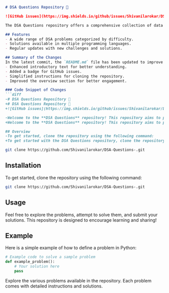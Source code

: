 ```markdown
# DSA Questions Repository 🚀

![GitHub issues](https://img.shields.io/github/issues/Shivanilarokar/DSA-Questions-)

The DSA Questions repository offers a comprehensive collection of data structure and algorithm problems designed to enhance your coding skills and problem-solving abilities. With solutions available in multiple programming languages, this repository is perfect for anyone looking to improve their coding proficiency.

## Features
- A wide range of DSA problems categorized by difficulty.
- Solutions available in multiple programming languages.
- Regular updates with new challenges and solutions.

## Summary of the Changes
In the latest commit, the `README.md` file has been updated to improve clarity and provide additional information about the repository. Notable changes include:
- Enhanced introductory text for better understanding.
- Added a badge for GitHub issues.
- Simplified instructions for cloning the repository.
- Improved the overview section for better engagement.

### Code Snippet of Changes
```diff
-# DSA Questions Repository 🚀
+# DSA Questions Repository 🚀
+![GitHub issues](https://img.shields.io/github/issues/Shivanilarokar/DSA-Questions-)

-Welcome to the **DSA Questions** repository! This repository aims to provide a wide range of algorithmic challenges to help you improve your data structures and algorithms skills.
+Welcome to the **DSA Questions** repository! This repository aims to provide a wide range of algorithmic challenges to help you improve your data structures and algorithms skills.

## Overview
-To get started, clone the repository using the following command:
+To get started with the DSA Questions repository, clone the repository using the following command:
```
```bash
git clone https://github.com/Shivanilarokar/DSA-Questions-.git
```

## Installation
To get started, clone the repository using the following command:
```bash
git clone https://github.com/Shivanilarokar/DSA-Questions-.git
```

## Usage
Feel free to explore the problems, attempt to solve them, and submit your solutions. This repository is designed to encourage learning and sharing!

## Example
Here is a simple example of how to define a problem in Python:
```python
# Example code to solve a sample problem
def example_problem():
    # Your solution here
    pass
```

Explore the various problems available in the repository. Each problem comes with detailed instructions and solutions.
```